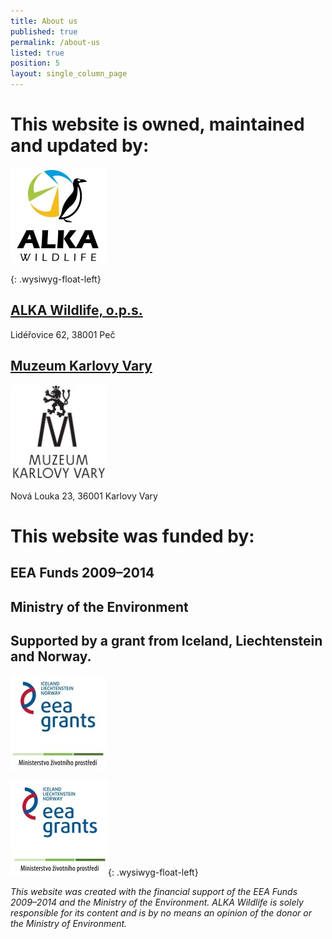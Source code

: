 ```yaml
---
title: About us
published: true
permalink: /about-us
listed: true
position: 5
layout: single_column_page
---
```

# This website is owned, maintained and updated by:

![](/media/alka-resized.jpg)

{: .wysiwyg-float-left}

## [ALKA Wildlife, o.p.s.](http://bit.ly/alkawildlife)

Lidéřovice 62, 38001 Peč

## [Muzeum Karlovy Vary](http://www.kvmuz.cz)

![](/media/museum-karlovy-vary-logo-resized.jpg)

<div class="clearfix"></div>

Nová Louka 23, 36001 Karlovy Vary

<div class="clearfix"></div>

# This website was funded by:

## EEA Funds 2009–2014

## Ministry of the Environment

## Supported by a grant from Iceland, Liechtenstein and Norway.

<div class="clearfix"></div>

![](/media/loga_mgs_stojato_mm-resized.jpg)

![](/media/loga_mgs_stojato_mm.jpg){: .wysiwyg-float-left}

<div class="clearfix"></div>

_This website was created with the financial support of the EEA Funds 2009–2014 and the Ministry of the Environment. ALKA Wildlife is solely responsible for its content and is by no means an opinion of the donor or the Ministry of Environment._
